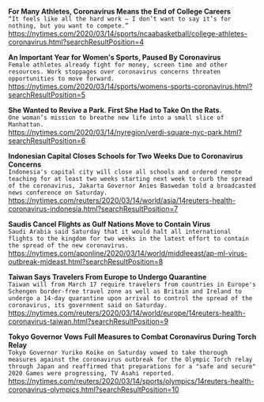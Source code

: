 **For Many Athletes, Coronavirus Means the End of College Careers**\
`“It feels like all the hard work — I don’t want to say it’s for nothing, but you want to compete.”`\
https://nytimes.com/2020/03/14/sports/ncaabasketball/college-athletes-coronavirus.html?searchResultPosition=4

**An Important Year for Women's Sports, Paused By Coronavirus**\
`Female athletes already fight for money, screen time and other resources. Work stoppages over coronavirus concerns threaten opportunities to move forward.`\
https://nytimes.com/2020/03/14/sports/womens-sports-coronavirus.html?searchResultPosition=5

**She Wanted to Revive a Park. First She Had to Take On the Rats.**\
`One woman’s mission to breathe new life into a small slice of Manhattan.`\
https://nytimes.com/2020/03/14/nyregion/verdi-square-nyc-park.html?searchResultPosition=6

**Indonesian Capital Closes Schools for Two Weeks Due to Coronavirus Concerns**\
`Indonesia's capital city will close all schools and ordered remote teaching for at least two weeks starting next week to curb the spread of the coronavirus, Jakarta Governor Anies Baswedan told a broadcasted news conference on Saturday.`\
https://nytimes.com/reuters/2020/03/14/world/asia/14reuters-health-coronavirus-indonesia.html?searchResultPosition=7

**Saudis Cancel Flights as Gulf Nations Move to Contain Virus**\
`Saudi Arabia said Saturday that it would halt all international flights to the kingdom for two weeks in the latest effort to contain the spread of the new coronavirus.`\
https://nytimes.com/aponline/2020/03/14/world/middleeast/ap-ml-virus-outbreak-mideast.html?searchResultPosition=8

**Taiwan Says Travelers From Europe to Undergo Quarantine**\
`Taiwan will from March 17 require travelers from countries in Europe's Schengen border-free travel zone as well as Britain and Ireland to undergo a 14-day quarantine upon arrival to control the spread of the coronavirus, its government said on Saturday.`\
https://nytimes.com/reuters/2020/03/14/world/europe/14reuters-health-coronavirus-taiwan.html?searchResultPosition=9

**Tokyo Governor Vows Full Measures to Combat Coronavirus During Torch Relay**\
`Tokyo Governor Yuriko Koike on Saturday vowed to take thorough measures against the coronavirus outbreak for the Olympic Torch relay through Japan and reaffirmed that preparations for a "safe and secure" 2020 Games were progressing, TV Asahi reported.`\
https://nytimes.com/reuters/2020/03/14/sports/olympics/14reuters-health-coronavirus-olympics.html?searchResultPosition=10

